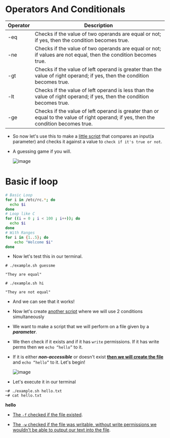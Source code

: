 # Operators And Conditionals

|Operator| Description|
|--|--|
|-eq |Checks if the value of two operands are equal or not; if yes, then the condition becomes true.|
|-ne |Checks if the value of two operands are equal or not; if values are not equal, then the condition becomes true.|
|-gt |Checks if the value of left operand is greater than the value of right operand; if yes, then the condition becomes true.|
|-lt |Checks if the value of left operand is less than the value of right operand; if yes, then the condition becomes true.|
|-ge| Checks if the value of left operand is greater than or equal to the value of right operand; if yes, then the condition becomes true.|

- So now let's use this to make a [little script](https://github.com/ShubhamJagtap2000/Bash-Scripting/blob/main/07%20-%20Operators%20%26%20Conditonals/Scripts/SingleCondition.sh) that compares an input(a parameter) and checks it against a value to `check if it's true or not`. 

- A guessing game if you will.

  ![image](https://user-images.githubusercontent.com/63872951/187646937-47c0ecf1-79f8-46d3-97cd-915de3b12ef3.png)

# Basic if loop

```sh
# Basic Loop
for i in /etc/rc.*; do
  echo $i
done
# Loop like C 
for ((i = 0 ; i < 100 ; i++)); do
  echo $i
done
# With Ranges 
for i in {1..5}; do
    echo "Welcome $i"
done
```

- Now let's test this in our terminal.

```
# ./example.sh guessme

"They are equal"

# ./example.sh hi

"They are not equal"
```
- And we can see that it works!

- Now let's create [another script](https://github.com/ShubhamJagtap2000/Bash-Scripting/blob/main/07%20-%20Operators%20%26%20Conditonals/Scripts/TwoConditions.sh) where we will use 2 conditions simultaneously


- We want to make a script that we will perform on a file given by a ***parameter***.

- We then check if it exists and if it has `write` permissions. If it has write perms then we `echo “hello”` to it. 

- If it is either ***non-accessible*** or doesn't exist **<ins>then we will create the file</ins>** and `echo “hello”` to it. Let's begin!

  ![image](https://user-images.githubusercontent.com/63872951/187647581-2500a284-e49f-4b47-9067-f969e60cd438.png)

- Let's execute it in our terminal

```
─# ./example.sh hello.txt                                                                                                                
─# cat hello.txt
```
**hello**

- <ins>The `-f` checked if the file existed</ins>.

- <ins>The `-w` checked if the file was writable, without write permissions we wouldn't be able to output our text into the file</ins>.






















